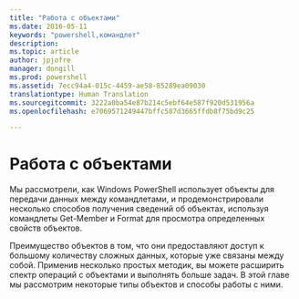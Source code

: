 ```yaml
---
title: "Работа с объектами"
ms.date: 2016-05-11
keywords: "powershell,командлет"
description: 
ms.topic: article
author: jpjofre
manager: dongill
ms.prod: powershell
ms.assetid: 7ecc94a4-015c-4459-ae58-85289ea09030
translationtype: Human Translation
ms.sourcegitcommit: 3222a0ba54e87b214c5ebf64e587f920d531956a
ms.openlocfilehash: e7069571249447bffc587d3665ffdb8f75bd9c25

---
```


# Работа с объектами
Мы рассмотрели, как Windows PowerShell использует объекты для передачи данных между командлетами, и продемонстрировали несколько способов получения сведений об объектах, используя командлеты Get-Member и Format для просмотра определенных свойств объектов.

Преимущество объектов в том, что они предоставляют доступ к большому количеству сложных данных, которые уже связаны между собой. Применив несколько простых методик, вы можете расширить спектр операций с объектами и выполнять больше задач. В этой главе мы рассмотрим некоторые типы объектов и способы работы с ними.




<!--HONumber=Aug16_HO4-->


